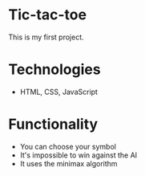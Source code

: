 # Tic-tac-toe
This is my first project.
# Technologies
* HTML, CSS, JavaScript
# Functionality
* You can choose your symbol
* It's impossible to win against the AI
* It uses the minimax algorithm




